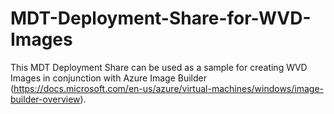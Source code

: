 # MDT-Deployment-Share-for-WVD-Images

This MDT Deployment Share can be used as a sample for creating WVD Images in conjunction with Azure Image Builder (https://docs.microsoft.com/en-us/azure/virtual-machines/windows/image-builder-overview).

